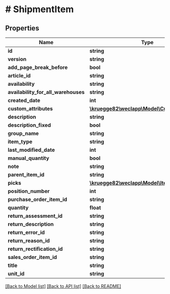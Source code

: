 # # ShipmentItem

## Properties

Name | Type | Description | Notes
------------ | ------------- | ------------- | -------------
**id** | **string** |  | [optional]
**version** | **string** |  | [optional]
**add_page_break_before** | **bool** |  | [optional]
**article_id** | **string** |  | [optional]
**availability** | **string** |  | [optional]
**availability_for_all_warehouses** | **string** |  | [optional]
**created_date** | **int** |  | [optional]
**custom_attributes** | [**\kruegge82\weclapp\Model\CustomAttribute[]**](CustomAttribute.md) |  | [optional]
**description** | **string** |  | [optional]
**description_fixed** | **bool** |  | [optional]
**group_name** | **string** |  | [optional]
**item_type** | **string** |  | [optional]
**last_modified_date** | **int** |  | [optional]
**manual_quantity** | **bool** |  | [optional]
**note** | **string** |  | [optional]
**parent_item_id** | **string** |  | [optional]
**picks** | [**\kruegge82\weclapp\Model\ItemPick[]**](ItemPick.md) |  | [optional]
**position_number** | **int** |  | [optional]
**purchase_order_item_id** | **string** |  | [optional]
**quantity** | **float** |  | [optional]
**return_assessment_id** | **string** |  | [optional]
**return_description** | **string** |  | [optional]
**return_error_id** | **string** |  | [optional]
**return_reason_id** | **string** |  | [optional]
**return_rectification_id** | **string** |  | [optional]
**sales_order_item_id** | **string** |  | [optional]
**title** | **string** |  | [optional]
**unit_id** | **string** |  | [optional]

[[Back to Model list]](../../README.md#models) [[Back to API list]](../../README.md#endpoints) [[Back to README]](../../README.md)
